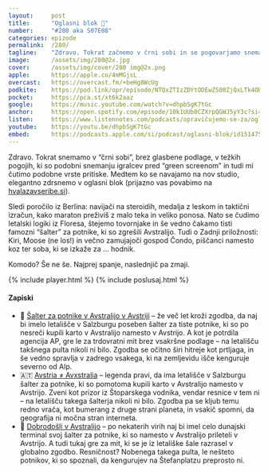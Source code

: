 ```yaml
---
layout: 	post
title:  	"Oglasni blok 🧃"
number: 	"#280 aka S07E08"
categories:	epizode
permalink:	/280/
tagline: 	"Zdravo. Tokrat začnemo v črni sobi in se pogovarjamo snemalnih težavah, maratonski vztrajnosti in letalskih nesporazumih – kjer se izkaže, da je soba lahko hodnik, oglas pa čisto resna znanost."
image:		/assets/img/280@2x.jpg
cover:		/assets/img/cover/280 img@2x.png
apple:		https://apple.co/4mMGjsL
overcast:	https://overcast.fm/+beHg8WcUg
podkite:	https://pod.link/opr/episode/NTQxZTIzZDYtODEwZS00ZjQxLTk4ODQtNGIwNmFkMTU1YWYy
pocket:		https://pca.st/xt6k2aaz
google:		https://music.youtube.com/watch?v=dhpbSgK7tGc
anchor:		https://open.spotify.com/episode/10k1UUb0CZXrpQGWJ5yY3c?si=LFk6zRI4Qb-JLGERrl2mXg
listen:		https://www.listennotes.com/podcasts/opravičujemo-se-za/oglasni-blok-yD8ZeJN0Xni/embed/
youtube:	https://youtu.be/dhpbSgK7tGc
embed:		https://podcasts.apple.com/si/podcast/oglasni-blok/id1514750013?i=1000730339831
---
```


Zdravo. Tokrat snemamo v “črni sobi”, brez glasbene podlage, v težkih pogojih, ki so podobni snemanju igralcev pred “green screenom” in tudi mi čutimo podobne vrste pritiske. Medtem ko se navajamo na nov studio, elegantno zdrsnemo v oglasni blok (prijazno vas povabimo na [hvalazavseribe.si](https://hvalazavseribe.si)). 

Sledi poročilo iz Berlina: navijači na steroidih, medalja z leskom in taktični izračun, kako maraton preživiš z malo teka in veliko ponosa. Nato se čudimo letalski logiki iz Floresa, štejemo tovornjake in še vedno čakamo tisti famozni “šalter” za potnike, ki so zgrešili Avstralijo. Tudi o Zadnji priložnosti: Kiri, Moose (ne los!) in večno zamujajoči gospod Čondo, piščanci namesto koz ter soba, ki se izkaže za … hodnik. 

Komodo? Še ne še. Najprej spanje, naslednjič pa zmaji.

{% include player.html %}
{% include poslusaj.html %}

<!--break-->

#### Zapiski
 
- 🦘 [Šalter za potnike v Avstralijo v Avstriji](https://apnews.com/article/fact-check-austria-australia-salzburg-airport-counter-337704614289) – že več let kroži zgodba, da naj bi imelo letališče v Salzburgu poseben šalter za tiste potnike, ki so po nesreči kupili karto v Avstralijo namesto v Avstrijo. A kot je potrdila agencija AP, gre le za trdovratni mit brez vsakršne podlage – na letališču takšnega pulta nikoli ni bilo. Zgodba se očitno širi hitreje kot prtljaga, in še vedno spravlja v zadrego vsakega, ki na zemljevidu išče kenguruje severno od Alp. 
- 🇦🇹 [Avstria ≠ Avxstralia](https://www.washingtonpost.com/travel/2023/10/26/austria-australia-airport-counter/) – legenda pravi, da ima letališče v Salzburgu šalter za potnike, ki so pomotoma kupili karto v Avstralijo namesto v Avstrijo. Zveni kot prizor iz Štoparskega vodnika, vendar resnice v tem ni – na letališču takega šalterja nikoli ni bilo. Zgodba pa se kljub temu redno vrača, kot bumerang z druge strani planeta, in vsakič spomni, da geografija ni močna stran interneta. 
- 🛬 [Dobrodošli v Avstralijo](https://onemileatatime.com/insights/vienna-airport-desk-austria-australia/) – po nekaterih virih naj bi imel celo dunajski terminal svoj šalter za potnike, ki so namesto v Avstralijo prileteli v Avstrijo. A tudi tukaj gre za mit, ki se je iz letališke šale razrasel v globalno zgodbo. Resničnost? Nobenega takega pulta, le nešteto potnikov, ki so spoznali, da kengurujev na Štefanplatzu preprosto ni. 